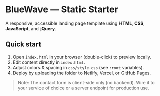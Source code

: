 
# BlueWave — Static Starter

A responsive, accessible landing page template using **HTML**, **CSS**, **JavaScript**, and **jQuery**.

## Quick start

1. Open `index.html` in your browser (double-click) to preview locally.
2. Edit content directly in `index.html`.
3. Adjust colors & spacing in `css/style.css` (see `:root` variables).
4. Deploy by uploading the folder to Netlify, Vercel, or GitHub Pages.

> Note: The contact form is client-side only (no backend). Wire it to your service of choice or a server endpoint for production use.
